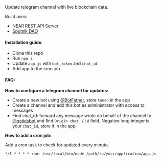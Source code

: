 Update telegram channel with live blockchain data.

Build uses: 
* [NEAR REST API Server](https://github.com/near-examples/near-rest-api-server)
* [Sputnik DAO](https://github.com/near-daos/sputnik-dao-contract)

#### Installation guide:
* Clone this repo
* Run `npm i`
* Update `app.js` with `bot_token` and `chat_id`
* Add app to the cron job

#### FAQ:

**How to configure a telegram channel for updates:**
 
 * Create a new bot using [@BotFather](https://t.me/BotFather), store `token` in the app
 * Create a channel and add this bot as administrator with access to messages 
 * Find chat_id: forward any message wrote on behalf of the channel to [@getidsbot](https://t.me/getidsbot) and find `Origin chat_` / `id` field. Negative long integer is your `chat_id`, store it in the app   

**How to add a cron job:**

Add a cron task to check for updated every minute. 

`*/1 * * * * root /usr/local/bin/node /path/to/your/application/app.js`
